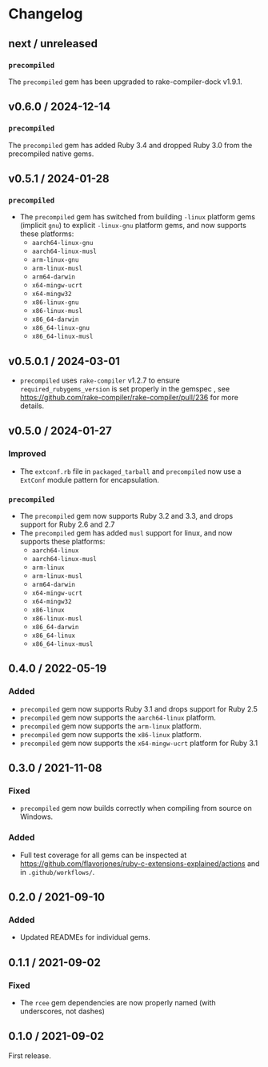 # Changelog

## next / unreleased

### `precompiled`

The `precompiled` gem has been upgraded to rake-compiler-dock v1.9.1.


## v0.6.0 / 2024-12-14

### `precompiled`

The `precompiled` gem has added Ruby 3.4 and dropped Ruby 3.0 from the precompiled native gems.


## v0.5.1 / 2024-01-28

### `precompiled`

- The `precompiled` gem has switched from building `-linux` platform gems (implicit `gnu`) to explicit `-linux-gnu` platform gems, and now supports these platforms:
  - `aarch64-linux-gnu`
  - `aarch64-linux-musl`
  - `arm-linux-gnu`
  - `arm-linux-musl`
  - `arm64-darwin`
  - `x64-mingw-ucrt`
  - `x64-mingw32`
  - `x86-linux-gnu`
  - `x86-linux-musl`
  - `x86_64-darwin`
  - `x86_64-linux-gnu`
  - `x86_64-linux-musl`


## v0.5.0.1 / 2024-03-01

- `precompiled` uses `rake-compiler` v1.2.7 to ensure `required_rubygems_version` is set properly in the gemspec , see https://github.com/rake-compiler/rake-compiler/pull/236 for more details.


## v0.5.0 / 2024-01-27

### Improved

- The `extconf.rb` file in `packaged_tarball` and `precompiled` now use a `ExtConf` module pattern for encapsulation.

### `precompiled`

- The `precompiled` gem now supports Ruby 3.2 and 3.3, and drops support for Ruby 2.6 and 2.7
- The `precompiled` gem has added `musl` support for linux, and now supports these platforms:
  - `aarch64-linux`
  - `aarch64-linux-musl`
  - `arm-linux`
  - `arm-linux-musl`
  - `arm64-darwin`
  - `x64-mingw-ucrt`
  - `x64-mingw32`
  - `x86-linux`
  - `x86-linux-musl`
  - `x86_64-darwin`
  - `x86_64-linux`
  - `x86_64-linux-musl`


## 0.4.0 / 2022-05-19

### Added

- `precompiled` gem now supports Ruby 3.1 and drops support for Ruby 2.5
- `precompiled` gem now supports the `aarch64-linux` platform.
- `precompiled` gem now supports the `arm-linux` platform.
- `precompiled` gem now supports the `x86-linux` platform.
- `precompiled` gem now supports the `x64-mingw-ucrt` platform for Ruby 3.1


## 0.3.0 / 2021-11-08

### Fixed

- `precompiled` gem now builds correctly when compiling from source on Windows.


### Added

- Full test coverage for all gems can be inspected at https://github.com/flavorjones/ruby-c-extensions-explained/actions and in `.github/workflows/`.


## 0.2.0 / 2021-09-10

### Added

- Updated READMEs for individual gems.


## 0.1.1 / 2021-09-02

### Fixed

- The `rcee` gem dependencies are now properly named (with underscores, not dashes)


## 0.1.0 / 2021-09-02

First release.
